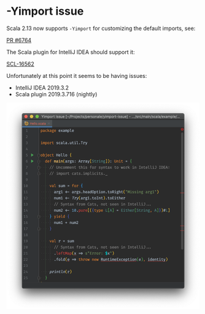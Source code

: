 # -Yimport issue

Scala 2.13 now supports `-Yimport` for customizing the default imports, see:

[PR #6764](https://github.com/scala/scala/pull/6764)

The Scala plugin for IntelliJ IDEA should support it:

[SCL-16562](https://youtrack.jetbrains.com/issue/SCL-16562)

Unfortunately at this point it seems to be having issues:

- IntelliJ IDEA 2019.3.2
- Scala plugin 2019.3.716 (nightly)

![IntelliJ IDEA showing errors](./screenshot.png)
